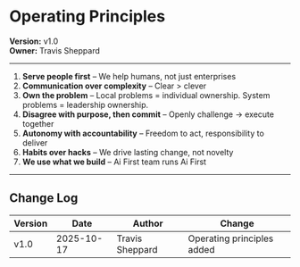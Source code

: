 # Operating Principles

**Version:** v1.0  
**Owner:** Travis Sheppard  

---

1. **Serve people first** – We help humans, not just enterprises
2. **Communication over complexity** – Clear > clever
3. **Own the problem** – Local problems = individual ownership. System problems = leadership ownership.
4. **Disagree with purpose, then commit** – Openly challenge → execute together
5. **Autonomy with accountability** – Freedom to act, responsibility to deliver
6. **Habits over hacks** – We drive lasting change, not novelty
7. **We use what we build** – Ai First team runs Ai First

---

## Change Log
| Version | Date | Author | Change |
|---------|------|--------|--------|
| v1.0 | 2025-10-17 | Travis Sheppard | Operating principles added |
